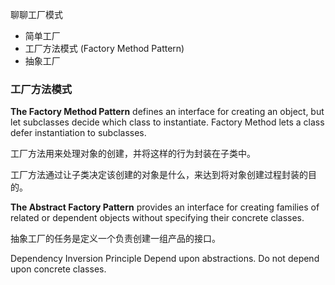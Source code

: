 聊聊工厂模式

- 简单工厂
- 工厂方法模式 (Factory Method Pattern)
- 抽象工厂

### 工厂方法模式

**The Factory Method Pattern** defines an interface for creating an object, but let subclasses decide which class to instantiate. Factory Method lets a class defer instantiation to subclasses.

工厂方法用来处理对象的创建，并将这样的行为封装在子类中。

工厂方法通过让子类决定该创建的对象是什么，来达到将对象创建过程封装的目的。

**The Abstract Factory Pattern** provides an interface for creating families of related or dependent objects without specifying their concrete classes.

抽象工厂的任务是定义一个负责创建一组产品的接口。

Dependency Inversion Principle
Depend upon abstractions. Do not depend upon concrete classes.
